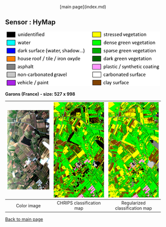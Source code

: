 <center> [main page](index.md) </center>

## Sensor : HyMap

<p align="center">
<img src="Complements/Legende_classif_ligne_v2.png" width="500" />
</p>

**Garons (France)  -  size: 527 x 998**

<img src="Images_COULEUR/HyMap_Garons_00_IMAGE.jpg" width="270" /> | <img src="Images_CLASSIF/HyMap_Garons_01_CLASSIF.png" width="270" /> | <img src="Images_REGUL/HyMap_Garons_02_REGUL.png" width="270" />
:-: | :-: | :-:
Color image | CHRIPS classification map | Regularized classification map

[Back to main page](index.md)

